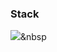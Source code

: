 ### Stack

<img src="https://img.shields.io/badge/Python-3766AB?style=flat-square&logo=Python&logoColor=white"/></a>&nbsp 

